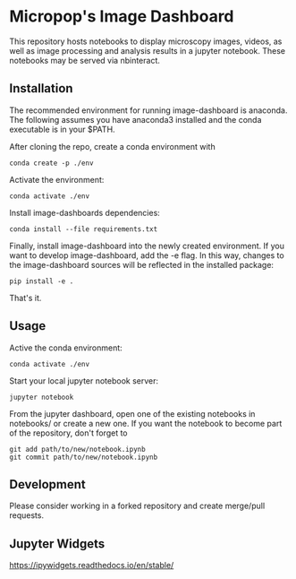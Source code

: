 Micropop's Image Dashboard
==========================

This repository hosts notebooks to display microscopy images, videos, as well
as image processing and analysis results in a jupyter notebook. These notebooks
may be served via nbinteract.

Installation
------------
The recommended environment for running image-dashboard is anaconda. The following assumes you have anaconda3
installed and the conda executable is in your $PATH.

After cloning the repo, create a conda environment with

    conda create -p ./env

Activate the environment:

    conda activate ./env
    
Install image-dashboards dependencies:

    conda install --file requirements.txt
  
Finally, install image-dashboard into the newly created environment. If you want to develop image-dashboard, add the -e flag.
In this way, changes to the image-dashboard sources will be reflected in the installed package:

    pip install -e .
  
That's it.

Usage
-----

Active the conda environment:

    conda activate ./env
    
Start your local jupyter notebook server:

    jupyter notebook
    
From the jupyter dashboard, open one of the existing notebooks in notebooks/ or create a new one. If you want the notebook to become part of the repository, don't forget to 

    git add path/to/new/notebook.ipynb
    git commit path/to/new/notebook.ipynb
    
Development
-----------

Please consider working in a forked repository and create merge/pull requests.

Jupyter Widgets
-----------
https://ipywidgets.readthedocs.io/en/stable/
